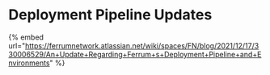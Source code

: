 # Deployment Pipeline Updates

{% embed url="https://ferrumnetwork.atlassian.net/wiki/spaces/FN/blog/2021/12/17/330006529/An+Update+Regarding+Ferrum+s+Deployment+Pipeline+and+Environments" %}

